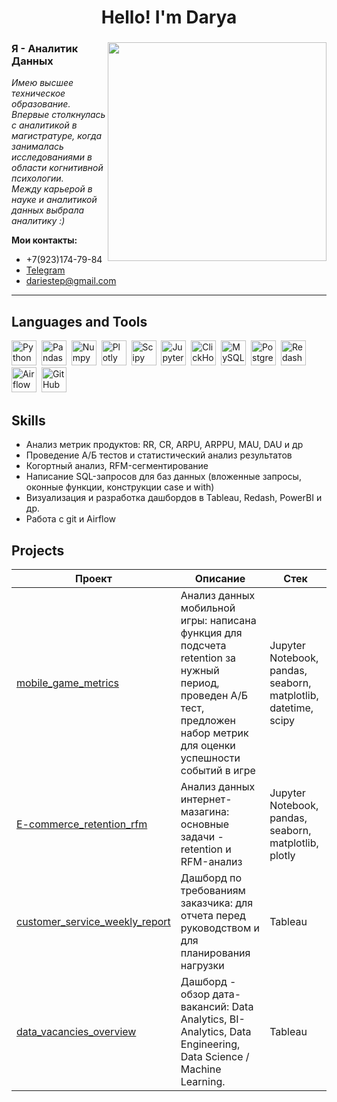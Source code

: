 <h1 align="center">Hello! I'm Darya</a> 
<h3 align="center"></h3>

<img align="right" src="https://i.giphy.com/xT9C25UNTwfZuk85WP.webp" width="350">






### Я - Аналитик Данных

*Имею высшее техническое образование.   
Впервые столкнулась с аналитикой в магистратуре, когда занималась исследованиями в области когнитивной психологии.   
Между карьерой в науке и аналитикой данных выбрала аналитику :)* 



**Мои контакты:**
* +7(923)174-79-84
* [Telegram](https://t.me/DaryStep)
* [dariestep@gmail.com](mailto:dariestep@gmail.com) 

---





## Languages and Tools
 <img src="https://img.shields.io/badge/python-white?logo=python&style=for-the-badge" title="Python" alt="Python" height="40"/>&nbsp;
  <img src="https://img.shields.io/badge/pandas-white?logo=pandas&logoColor=blue&style=for-the-badge" title="Pandas" alt="Pandas" height="40"/>&nbsp;
  <img src="https://img.shields.io/badge/numpy-white?logo=numpy&logoColor=blue&style=for-the-badge" title="Numpy" alt="Numpy" height="40"/>&nbsp;
  <img src="https://img.shields.io/badge/plotly-white?logo=plotly&logoColor=blue&style=for-the-badge" title="Plotly" alt="Plotly" height="40"/>&nbsp;
  <img src="https://img.shields.io/badge/Scipy-white?logo=Scipy&logoColor=black&style=for-the-badge" title="Scipy" alt="Scipy" height="40"/>&nbsp;
  <img src="https://img.shields.io/badge/Jupyter_notebook-white?logo=Jupyter&style=for-the-badge" title="Jupyter" alt="Jupyter" height="40"/>&nbsp;
  <img src="https://img.shields.io/badge/Clickhouse-white?logo=Clickhouse&style=for-the-badge" title="ClickHouse" alt="ClickHouse" height="40"/>&nbsp;
  <img src="https://img.shields.io/badge/mySQL-white?logo=mySQL&s&style=for-the-badge" title="MySQL"  alt="MySQL" height="40"/>&nbsp;
  <img src="https://img.shields.io/badge/PostgreSQL-white?logo=PostgreSQL&s&style=for-the-badge" title="PostgreSQL" alt="PostgreSQL" height="40"/>&nbsp;
  <img src="https://img.shields.io/badge/redash-white?logo=redash&logoColor=black&style=for-the-badge" title="Redash" alt="Redash" height="40"/>&nbsp;
  <img src="https://img.shields.io/badge/Tableau-white?logo=Tableau&s&logoColor=yellow&style=for-the-badge" title="Airflow" alt="Airflow" height="40"/>&nbsp;
  <img src="https://img.shields.io/badge/github-white?logo=github&logoColor=black&style=for-the-badge" title="GitHub" alt="GitHub" height="40"/>&nbsp;


## Skills
- Анализ метрик продуктов: RR, CR, ARPU, ARPPU, MAU, DAU и др
- Проведение А/Б тестов и статистический анализ результатов
- Когортный анализ, RFM-сегментирование
- Написание SQL-запросов для баз данных (вложенные запросы, оконные функции, конструкции case и with)
- Визуализация и разработка дашбордов в Tableau, Redash, PowerBI и др.
- Работа с git и Airflow





## Projects
| Проект | Описание | Стек |
|----------------|-----------------|-----------------|
|[mobile_game_metrics](https://github.com/daryastep/mobile_game_metrics)  |Анализ данных мобильной игры: написана функция для подсчета retention за нужный период, проведен А/Б тест, предложен набор метрик для оценки успешности событий в игре|Jupyter Notebook, pandas, seaborn, matplotlib, datetime, scipy
|[E-commerce_retention_rfm](https://github.com/daryastep/retention_frm) |Анализ данных интернет-мазагина: основные задачи - retention и RFM-анализ|Jupyter Notebook, pandas, seaborn, matplotlib, plotly|
|[customer_service_weekly_report](https://github.com/daryastep/customer_service_weekly_report) |Дашборд по требованиям заказчика: для отчета перед руководством и для планирования нагрузки|Tableau|
|[data_vacancies_overview](https://github.com/daryastep/data_vacancies_overview) |Дашборд - обзор дата-вакансий: Data Analytics, BI-Analytics, Data Engineering, Data Science / Machine Learning. |Tableau|
